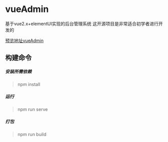 # vueAdmin
基于vue2.x+elementUI实现的后台管理系统
这开源项目是非常适合初学者进行开发的

[预览地址vueAdmin](https://skywalk94.gitee.io/vue-admin)

构建命令
-
##### 安装所需依赖
>npm install 

##### 运行
>npm run serve

##### 打包
>npm run build

